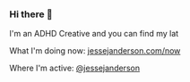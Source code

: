 ### Hi there 👋

I'm an ADHD Creative and you can find my lat

What I'm doing now: [jessejanderson.com/now](https://jessejanderson.com/now)

Where I'm active: [@jessejanderson](https://twitter.com/jessejanderson)


<!--
**jessejanderson/jessejanderson** is a ✨ _special_ ✨ repository because its `README.md` (this file) appears on your GitHub profile.

Here are some ideas to get you started:

- 🔭 I’m currently working on ...
- 🌱 I’m currently learning ...
- 👯 I’m looking to collaborate on ...
- 🤔 I’m looking for help with ...
- 💬 Ask me about ...
- 📫 How to reach me: ...
- 😄 Pronouns: ...
- ⚡ Fun fact: ...
-->
